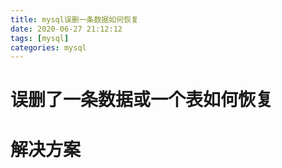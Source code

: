 ```yaml
---
title: mysql误删一条数据如何恢复
date: 2020-06-27 21:12:12
tags: [mysql]
categories: mysql
---
```


# 误删了一条数据或一个表如何恢复

# 解决方案




